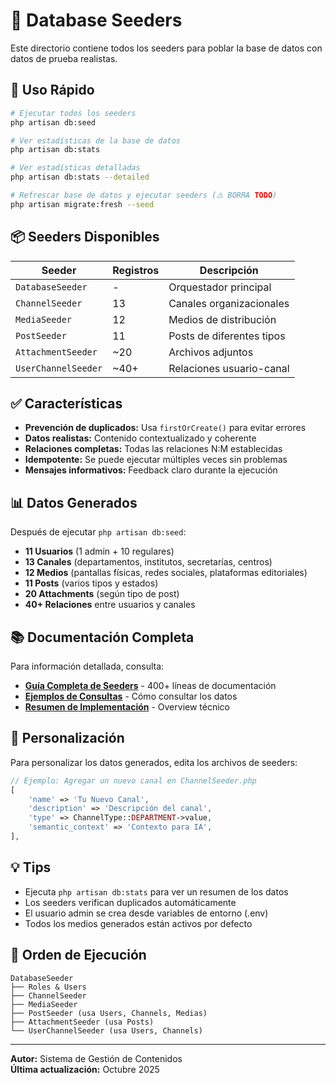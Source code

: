 # 🌱 Database Seeders

Este directorio contiene todos los seeders para poblar la base de datos con datos de prueba realistas.

## 🚀 Uso Rápido

```bash
# Ejecutar todos los seeders
php artisan db:seed

# Ver estadísticas de la base de datos
php artisan db:stats

# Ver estadísticas detalladas
php artisan db:stats --detailed

# Refrescar base de datos y ejecutar seeders (⚠️ BORRA TODO)
php artisan migrate:fresh --seed
```

## 📦 Seeders Disponibles

| Seeder | Registros | Descripción |
|--------|-----------|-------------|
| `DatabaseSeeder` | - | Orquestador principal |
| `ChannelSeeder` | 13 | Canales organizacionales |
| `MediaSeeder` | 12 | Medios de distribución |
| `PostSeeder` | 11 | Posts de diferentes tipos |
| `AttachmentSeeder` | ~20 | Archivos adjuntos |
| `UserChannelSeeder` | ~40+ | Relaciones usuario-canal |

## ✅ Características

- **Prevención de duplicados:** Usa `firstOrCreate()` para evitar errores
- **Datos realistas:** Contenido contextualizado y coherente
- **Relaciones completas:** Todas las relaciones N:M establecidas
- **Idempotente:** Se puede ejecutar múltiples veces sin problemas
- **Mensajes informativos:** Feedback claro durante la ejecución

## 📊 Datos Generados

Después de ejecutar `php artisan db:seed`:

- **11 Usuarios** (1 admin + 10 regulares)
- **13 Canales** (departamentos, institutos, secretarías, centros)
- **12 Medios** (pantallas físicas, redes sociales, plataformas editoriales)
- **11 Posts** (varios tipos y estados)
- **20 Attachments** (según tipo de post)
- **40+ Relaciones** entre usuarios y canales

## 📚 Documentación Completa

Para información detallada, consulta:

- **[Guía Completa de Seeders](../../docs/DATABASE_SEEDERS_GUIDE.md)** - 400+ líneas de documentación
- **[Ejemplos de Consultas](../../docs/DATABASE_QUERY_EXAMPLES.md)** - Cómo consultar los datos
- **[Resumen de Implementación](../../docs/SEEDERS_IMPLEMENTATION_SUMMARY.md)** - Overview técnico

## 🔧 Personalización

Para personalizar los datos generados, edita los archivos de seeders:

```php
// Ejemplo: Agregar un nuevo canal en ChannelSeeder.php
[
    'name' => 'Tu Nuevo Canal',
    'description' => 'Descripción del canal',
    'type' => ChannelType::DEPARTMENT->value,
    'semantic_context' => 'Contexto para IA',
],
```

## 💡 Tips

- Ejecuta `php artisan db:stats` para ver un resumen de los datos
- Los seeders verifican duplicados automáticamente
- El usuario admin se crea desde variables de entorno (.env)
- Todos los medios generados están activos por defecto

## 🎯 Orden de Ejecución

```
DatabaseSeeder
├── Roles & Users
├── ChannelSeeder
├── MediaSeeder
├── PostSeeder (usa Users, Channels, Medias)
├── AttachmentSeeder (usa Posts)
└── UserChannelSeeder (usa Users, Channels)
```

---

**Autor:** Sistema de Gestión de Contenidos  
**Última actualización:** Octubre 2025
